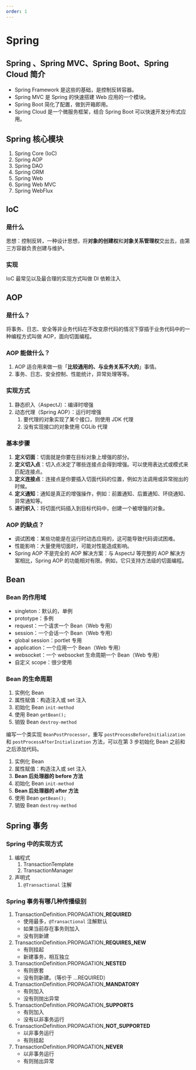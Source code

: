 ```yaml
---
order: 1
---
```


# Spring

## Spring 、Spring MVC、Spring Boot、Spring Cloud 简介

- Spring Framework 是这些的基础，是控制反转容器。
- Spring MVC 是 Spring 的快速搭建 Web 应用的一个模块。
- Spring Boot 简化了配置，做到开箱即用。
- Spring Cloud 是一个微服务框架，结合 Spring Boot 可以快速开发分布式应用。

## Spring 核心模块

1. Spring Core (IoC)
2. Spring AOP
3. Spring DAO
4. Spring ORM
5. Spring Web
6. Spring Web MVC
7. Spring WebFlux

## IoC

### 是什么

思想：控制反转，一种设计思想，将**对象的创建权**和**对象关系管理权**交出去，由第三方容器负责创建与维护。

### 实现

IoC 最常见以及最合理的实现方式叫做 DI 依赖注入

## AOP

### 是什么？

将事务、日志、安全等非业务代码在不改变原代码的情况下穿插于业务代码中的一种编程方式叫做 AOP，面向切面编程。

### AOP 能做什么？

1. AOP 适合用来做一些「**比较通用的、与业务关系不大的**」事情。
2. 事务、日志、安全控制、性能统计，异常处理等等。

### 实现方式

1. 静态织入（AspectJ）：编译时增强
2. 动态代理（Spring AOP）：运行时增强
   1. 要代理的对象实现了某个接口，则使用 JDK 代理
   2. 没有实现接口的对象使用 CGLib 代理

### 基本步骤

1. **定义切面**：切面就是你要在目标对象上增强的部分。
2. **定义切入点**：切入点决定了哪些连接点会得到增强。可以使用表达式或模式来匹配连接点。
3. **定义连接点**：连接点是你要插入切面代码的位置，例如方法调用或异常抛出的时候。
4. **定义通知**：通知是真正的增强操作，例如：前置通知、后置通知、环绕通知、异常通知等。
5. **进行织入**：将切面代码插入到目标代码中，创建一个被增强的对象。

### AOP 的缺点？

- 调试困难：某些功能是在运行时动态应用的，这可能导致代码调试困难。
- 性能影响：大量使用切面时，可能对性能造成影响。
- Spring AOP 不是完全的 AOP 解决方案：与 AspectJ 等完整的 AOP 解决方案相比，Spring AOP 的功能相对有限。例如，它只支持方法级的切面编程。

##  Bean

### Bean 的作用域

- singleton：默认的，单例
- prototype：多例
- request：一个请求一个 Bean（Web 专用）
- session：一个会话一个 Bean（Web 专用）
- global session：portlet 专用
- application：一个应用一个 Bean（Web 专用）
- websocket：一个 websocket 生命周期一个 Bean（Web 专用）
- 自定义 scope：很少使用

### Bean 的生命周期

1. 实例化 Bean
2. 属性赋值：构造注入或 set 注入
3. 初始化 Bean `init-method`
4. 使用 Bean `getBean();`
5. 销毁 Bean `destroy-method`

编写一个类实现 `BeanPostProcessor`，重写 `postProcessBeforeInitialization` 和 `postProcessAfterInitialization` 方法，可以在第 3 步初始化 Bean 之前和之后添加代码。

1. 实例化 Bean
2. 属性赋值：构造注入或 set 注入
3. **Bean 后处理器的 before 方法**
4. 初始化 Bean `init-method`
5. **Bean 后处理器的 after 方法**
6. 使用 Bean `getBean();`
7. 销毁 Bean `destroy-method`

## Spring 事务

### Spring 中的实现方式

1. 编程式
   1. TransactionTemplate
   2. TransactionManager
2. 声明式
   1. `@Transactional` 注解

### Spring 事务有哪几种传播级别

1. TransactionDefinition.PROPAGATION_**REQUIRED**
   - 使用最多，`@Transactional` 注解默认
   - 如果当前存在事务则加入
   - 没有则新建
2. TransactionDefinition.PROPAGATION_**REQUIRES_NEW**
   - 有则挂起
   - 新建事务，相互独立
3. TransactionDefinition.PROPAGATION_**NESTED**
   - 有则嵌套
   - 没有则新建。（等价于 ...REQUIRED）
4. TransactionDefinition.PROPAGATION_**MANDATORY**
   - 有则加入
   - 没有则抛出异常
5. TransactionDefinition.PROPAGATION_**SUPPORTS**
   - 有则加入
   - 没有以非事务运行
6. TransactionDefinition.PROPAGATION_**NOT_SUPPORTED**
   - 以非事务运行
   - 有则挂起
7. TransactionDefinition.PROPAGATION_**NEVER**
   - 以非事务运行
   - 有则抛出异常

















